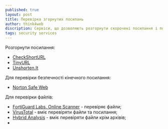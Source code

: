 ```yaml
---
published: true
layout: post
title: Перевірка згорнутих посилань
author: think4web
discription: Сервіси, що дозволяють розгорнути скорочені посилання і побачити куди вони ведуть та перевірити посилання на наявність шкідливого змісту.
tags: security services
---
```


Розгорнути посилання:
- [CheckShortURL](https://www.checkshorturl.com/)
- [TinyURL](https://tinyurl.com)
- [Unshorten.It](https://unshorten.it/)

Для перевірки безпечності кінечного посилання:
- [Norton Safe Web](https://safeweb.norton.com/)

Для перевірки файлів:
- [FortiGuard Labs. Online Scanner](https://www.fortiguard.com/faq/onlinescanner) - перевіряє файли;
- [VirusTotal](https://www.virustotal.com/gui/home/upload) - вміє перевіряти файли та посилання;
- [Hybrid Analysis](https://hybrid-analysis.com/) - вміє перевіряти файли крім архівів; 
- []()

